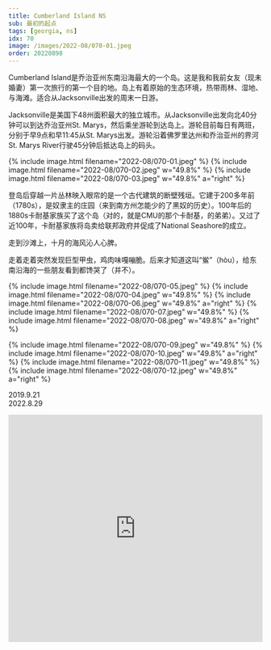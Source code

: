 ```yaml
---
title: Cumberland Island NS
sub: 最初的起点
tags: [georgia, ns]
idx: 70
image: /images/2022-08/070-01.jpeg
order: 20220898
---
```


Cumberland Island是乔治亚州东南沿海最大的一个岛。这是我和我前女友（现未婚妻）第一次旅行的第一个目的地。岛上有着原始的生态环境，热带雨林、湿地、与海滩。适合从Jacksonville出发的周末一日游。

Jacksonville是美国下48州面积最大的独立城市。从Jacksonville出发向北40分钟可以到达乔治亚州St. Marys，然后乘坐游轮到达岛上。游轮目前每日有两班，分别于早9点和早11:45从St. Marys出发。游轮沿着佛罗里达州和乔治亚州的界河St. Marys River行驶45分钟后抵达岛上的码头。

{% include image.html filename="2022-08/070-01.jpeg" %}
{% include image.html filename="2022-08/070-02.jpeg" w="49.8%" %}
{% include image.html filename="2022-08/070-03.jpeg" w="49.8%" a="right" %}

登岛后穿越一片丛林映入眼帘的是一个古代建筑的断壁残垣。它建于200多年前（1780s），是奴隶主的庄园（来到南方州怎能少的了黑奴的历史）。100年后的1880s卡耐基家族买了这个岛（对的，就是CMU的那个卡耐基，的弟弟）。又过了近100年，卡耐基家族将岛卖给联邦政府并促成了National Seashore的成立。

走到沙滩上，十月的海风沁人心脾。

走着走着突然发现巨型甲虫，鸡肉味嘎嘣脆。后来才知道这叫“鲎”（hòu），给东南沿海的一些朋友看到都馋哭了（并不）。

{% include image.html filename="2022-08/070-05.jpeg" %}
{% include image.html filename="2022-08/070-04.jpeg" w="49.8%" %}
{% include image.html filename="2022-08/070-06.jpeg" w="49.8%" a="right" %}
{% include image.html filename="2022-08/070-07.jpeg" w="49.8%" %}
{% include image.html filename="2022-08/070-08.jpeg" w="49.8%" a="right" %}

{% include image.html filename="2022-08/070-09.jpeg" w="49.8%" %}
{% include image.html filename="2022-08/070-10.jpeg" w="49.8%" a="right" %}
{% include image.html filename="2022-08/070-11.jpeg" w="49.8%" %}
{% include image.html filename="2022-08/070-12.jpeg" w="49.8%" a="right" %}

2019.9.21<br>
2022.8.29

<iframe src="https://www.google.com/maps/embed?pb=!1m14!1m8!1m3!1d878062.9991642981!2d-81.5518646!3d30.7202673!3m2!1i1024!2i768!4f13.1!3m3!1m2!1s0x88e5022f76a5cf47%3A0x67d2f6a7339dcb45!2sCumberland%20Island%20National%20Seashore%20Visitor%20Center!5e0!3m2!1sen!2sus!4v1662850429208!5m2!1sen!2sus" width="100%" height="450" style="border:0;" allowfullscreen="" loading="lazy" referrerpolicy="no-referrer-when-downgrade"></iframe>